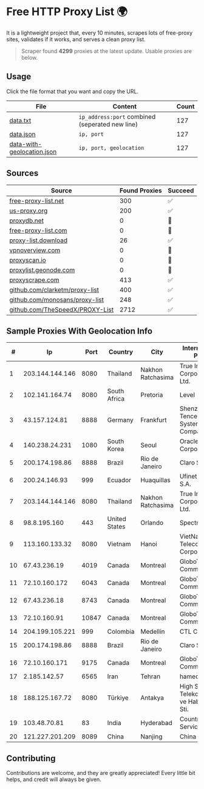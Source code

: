 
# Free HTTP Proxy List 🌍

It is a lightweight project that, every 10 minutes, scrapes lots of free-proxy sites, validates if it works, and serves a clean proxy list.


> Scraper found **4299** proxies at the latest update. Usable proxies are below.

## Usage

Click the file format that you want and copy the URL.


|File|Content|Count|
|----|-------|-----|
|[data.txt](https://raw.githubusercontent.com/themiralay/Proxy-List-World/master/data.txt)|`ip_address:port` combined (seperated new line)|127|
|[data.json](https://raw.githubusercontent.com/themiralay/Proxy-List-World/master/data.json)|`ip, port`|127|
|[data-with-geolocation.json](https://raw.githubusercontent.com/themiralay/Proxy-List-World/master/data-with-geolocation.json)|`ip, port, geolocation`|127|

## Sources

|Source|Found Proxies|Succeed|
|------|-------------|-------|
|[free-proxy-list.net](https://free-proxy-list.net)|300|✅|
|[us-proxy.org](https://www.us-proxy.org)|200|✅|
|[proxydb.net](http://proxydb.net)|0|🚫|
|[free-proxy-list.com](https://free-proxy-list.com/?page=&port=&type%5B%5D=http&type%5B%5D=https&up_time=0&search=Search)|0|🚫|
|[proxy-list.download](https://www.proxy-list.download/HTTP)|26|✅|
|[vpnoverview.com](https://vpnoverview.com/privacy/anonymous-browsing/free-proxy-servers)|0|🚫|
|[proxyscan.io](https://www.proxyscan.io)|0|🚫|
|[proxylist.geonode.com](https://proxylist.geonode.com/api/proxy-list?limit=300&page=1&sort_by=lastChecked&sort_type=desc&protocols=http,https)|0|🚫|
|[proxyscrape.com](https://api.proxyscrape.com/v2/?request=displayproxies&protocol=http&timeout=10000&country=all&ssl=all&anonymity=all)|413|✅|
|[github.com/clarketm/proxy-list](https://raw.githubusercontent.com/clarketm/proxy-list/master/proxy-list-raw.txt)|400|✅|
|[github.com/monosans/proxy-list](https://raw.githubusercontent.com/monosans/proxy-list/main/proxies/http.txt)|248|✅|
|[github.com/TheSpeedX/PROXY-List](https://raw.githubusercontent.com/TheSpeedX/PROXY-List/master/http.txt)|2712|✅|


## Sample Proxies With Geolocation Info

|#|Ip|Port|Country|City|Internet Service Provider|
|-|--|----|-------|----|-------------------------|
|1|203.144.144.146|8080|Thailand|Nakhon Ratchasima|True Internet Corporation CO. Ltd.|
|2|102.141.164.74|8080|South Africa|Pretoria|Level|
|3|43.157.124.81|8888|Germany|Frankfurt|Shenzhen Tencent Computer Systems Company Limited|
|4|140.238.24.231|1080|South Korea|Seoul|Oracle Corporation|
|5|200.174.198.86|8888|Brazil|Rio de Janeiro|Claro S.A|
|6|200.24.146.93|999|Ecuador|Huaquillas|Ufinet Panama S.A.|
|7|203.144.144.146|8080|Thailand|Nakhon Ratchasima|True Internet Corporation CO. Ltd.|
|8|98.8.195.160|443|United States|Orlando|Spectrum|
|9|113.160.133.32|8080|Vietnam|Hanoi|VietNam Post and Telecom Corporation|
|10|67.43.236.19|4019|Canada|Montreal|GloboTech Communications|
|11|72.10.160.172|6043|Canada|Montreal|GloboTech Communications|
|12|67.43.236.18|8743|Canada|Montreal|GloboTech Communications|
|13|72.10.160.91|10847|Canada|Montreal|GloboTech Communications|
|14|204.199.105.221|999|Colombia|Medellín|CTL Colombia|
|15|200.174.198.86|8888|Brazil|Rio de Janeiro|Claro S.A|
|16|72.10.160.171|9175|Canada|Montreal|GloboTech Communications|
|17|2.185.142.57|6565|Iran|Tehran|hamedan|
|18|188.125.167.72|8080|Türkiye|Antakya|High Speed Telekomunikasyon ve Hab. Hiz. Ltd. Sti.|
|19|103.48.70.81|83|India|Hyderabad|Country Online Services PVT LTD|
|20|121.227.201.209|8089|China|Nanjing|China Telecom|



## Contributing

Contributions are welcome, and they are greatly appreciated! Every
little bit helps, and credit will always be given.

